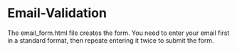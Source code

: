 # Email-Validation

The email_form.html file creates the form.
You need to enter your email first in a standard format, then repeate entering it twice to submit the form.
